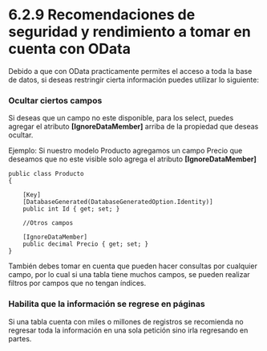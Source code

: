 # 6.2.9 Recomendaciones de seguridad y rendimiento a tomar en cuenta con OData

Debido a que con OData practicamente permites el acceso a toda la base de datos, si deseas restringir cierta información puedes utilizar lo siguiente:

### Ocultar ciertos campos

Si deseas que un campo no este disponible, para los select, puedes agregar el atributo **\[IgnoreDataMember\]** arriba de la propiedad que deseas ocultar.

Ejemplo: Si nuestro modelo Producto agregamos un campo Precio que deseamos que no este visible solo agrega el atributo **\[IgnoreDataMember\]**

```text
public class Producto
{

    [Key]
    [DatabaseGenerated(DatabaseGeneratedOption.Identity)]
    public int Id { get; set; }

    //Otros campos 
    
    [IgnoreDataMember]
    public decimal Precio { get; set; }
} 
```

También debes tomar en cuenta que pueden hacer consultas por cualquier campo, por lo cual si una tabla tiene muchos campos, se pueden realizar filtros por campos que no tengan índices.

### Habilita que la información se regrese en páginas

Si una tabla cuenta con miles o millones de registros se recomienda no regresar toda la información en una sola petición sino irla regresando en partes.





